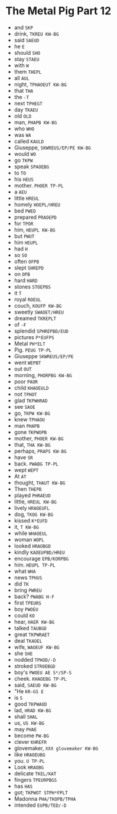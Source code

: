 # The Metal Pig Part 12

* and `SKP`
* drink, `TKREU KW-BG`
* said `SAEUD`
* he `E`
* should `SHO`
* stay `STAEU`
* with `W`
* them `THEPL`
* all `AUL`
* night, `TPHAOEUT KW-BG`
* that `THA`
* the `-T`
* next `TPHEGT`
* day `TKAEU`
* old `OLD`
* man, `PHAPB KW-BG`
* who `WHO`
* was `WA`
* called `KAULD`
* Giuseppe, `SKWREUS/EP/PE KW-BG`
* would `WO`
* go `TKPW`
* speak `SPAOEBG`
* to `TO`
* his `HEUS`
* mother. `PHOER TP-PL`
* a `AEU`
* little `HREUL`
* homely `HOEPL/HREU`
* bed `PWED`
* prepared `PRAOEPD`
* for `TPOR`
* him, `HEUPL KW-BG`
* but `PWUT`
* him `HEUPL`
* had `H`
* so `SO`
* often `OFPB`
* slept `SHREPD`
* on `OPB`
* hard `HARD`
* stones `STOEPBS`
* it `T`
* royal `ROEUL`
* couch, `KOUFP KW-BG`
* sweetly `SWAOET/HREU`
* dreamed `TKREPLT`
* of `-F`
* splendid `SPHREPBD/EUD`
* pictures `P*EUFPS`
* Metal `PH*ELT`
* Pig. `PEUG TP-PL`
* Giuseppe `SKWREUS/EP/PE`
* went `WEPBT`
* out `OUT`
* morning, `PHORPBG KW-BG`
* poor `PAOR`
* child `KHAOEULD`
* not `TPHOT`
* glad `TKPWHRAD`
* see `SAOE`
* go, `TKPW KW-BG`
* knew `TPHAOU`
* man `PHAPB`
* gone `TKPWOPB`
* mother, `PHOER KW-BG`
* that, `THA KW-BG`
* perhaps, `PRAPS KW-BG`
* have `SR`
* back. `PWABG TP-PL`
* wept `WEPT`
* At `AT`
* thought, `THAUT KW-BG`
* Then `THEPB`
* played `PHRAEUD`
* little, `HREUL KW-BG`
* lively `HRAOEUFL`
* dog, `TKOG KW-BG`
* kissed `K*EUFD`
* it, `T KW-BG`
* while `WHAOEUL`
* woman `WOPL`
* looked `HRAOBGD`
* kindly `KAOEUPBD/HREU`
* encourage `EPB/KORPBG`
* him. `HEUPL TP-PL`
* what `WHA`
* news `TPHUS`
* did `TK`
* bring `PWREU`
* back? `PWABG H-F`
* first `TPEURS`
* boy `PWOEU`
* could `KO`
* hear, `HAER KW-BG`
* talked `TAUBGD`
* great `TKPWRAET`
* deal `TKAOEL`
* wife, `WAOEUF KW-BG`
* she `SHE`
* nodded `TPHOD/-D`
* stroked `STROEBGD`
* boy's `PWOEU AE S*/SP-S`
* cheek. `KHAOEBG TP-PL`
* said, `SAEUD KW-BG`
* "He `KR-GS E`
* is `S`
* good `TKPWAOD`
* lad, `HRAD KW-BG`
* shall `SHAL`
* us, `US KW-BG`
* may `PHAE`
* become `PW-BG`
* clever `KHREFR`
* glovemaker, `XXX glovemaker KW-BG`
* like `HRAOEUBG`
* you. `U TP-PL`
* Look `HRAOBG`
* delicate `TKEL/KAT`
* fingers `TPEURPBGS`
* has `HAS`
* got; `TKPWOT STPH*FPLT`
* Madonna `PHA/TKOPB/TPHA`
* intended `EUPB/TED/-D`
